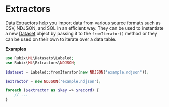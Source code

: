 # Extractors
Data Extractors help you import data from various source formats such as CSV, NDJSON, and SQL in an efficient way. They can be used to instantiate a new [Dataset](datasets/api.md) object by passing it to the `fromIterator()` method or they can be used on their own to iterate over a data table.

**Examples**

```php
use Rubix\ML\Datasets\Labeled;
use Rubix\ML\Extractors\NDJSON;

$dataset = Labeled::fromIterator(new NDJSON('example.ndjson'));
```

```php
$extractor = new NDJSON('example.ndjson');

foreach ($extractor as $key => $record) {
    // ...
}
```